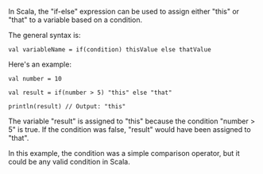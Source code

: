 In Scala, the "if-else" expression can be used to assign either "this" or "that" to a variable based on a condition. 

The general syntax is: 

```
val variableName = if(condition) thisValue else thatValue
```

Here's an example:

```
val number = 10

val result = if(number > 5) "this" else "that"

println(result) // Output: "this"
```

The variable "result" is assigned to "this" because the condition "number > 5" is true. If the condition was false, "result" would have been assigned to "that". 

In this example, the condition was a simple comparison operator, but it could be any valid condition in Scala.